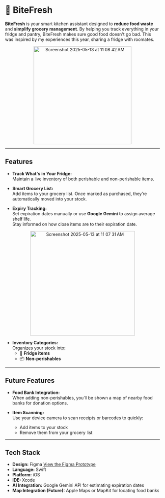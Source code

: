 # 🥬 BiteFresh

**BiteFresh** is your smart kitchen assistant designed to **reduce food waste** and **simplify grocery management**. By helping you track everything in your fridge and pantry, BiteFresh makes sure good food doesn't go bad. This was inspired by my experiences this year, sharing a fridge with roomates. 

<p align="center">
  <img width="318" alt="Screenshot 2025-05-13 at 11 08 42 AM" src="https://github.com/user-attachments/assets/0ba214d0-ec6a-46b2-8144-d66fcd63501a" />
</p>

---

## Features

- **Track What's in Your Fridge:**  
  Maintain a live inventory of both perishable and non-perishable items.

- **Smart Grocery List:**  
  Add items to your grocery list. Once marked as purchased, they’re automatically moved into your stock.

- **Expiry Tracking:**  
  Set expiration dates manually or use **Google Gemini** to assign average shelf life.  
  Stay informed on how close items are to their expiration date.

<p align="center">
  <img width="340" alt="Screenshot 2025-05-13 at 11 07 31 AM" src="https://github.com/user-attachments/assets/8f6d17e2-a947-40a6-9080-5a03448aff91" />
</p>

- **Inventory Categories:**  
  Organizes your stock into:
  - 🧊 **Fridge items**
  - 📦 **Non-perishables**

---

## Future Features

- **Food Bank Integration:**  
  When adding non-perishables, you’ll be shown a map of nearby food banks for donation options.

- **Item Scanning:**  
  Use your device camera to scan receipts or barcodes to quickly:
  - Add items to your stock
  - Remove them from your grocery list

---

## Tech Stack

- **Design:** Figma [View the Figma Prototype](https://embed.figma.com/proto/Z3nB3RC3QShRBAoY0DDYS6/SaveBuyte?node-id=47-2&p=f&scaling=scale-down&content-scaling=fixed&page-id=0%3A1&embed-host=share)
- **Language:** Swift  
- **Platform:** iOS  
- **IDE:** Xcode  
- **AI Integration:** Google Gemini API for estimating expiration dates  
- **Map Integration (Future):** Apple Maps or MapKit for locating food banks
